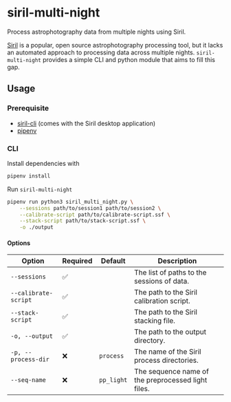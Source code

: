 # siril-multi-night
Process astrophotography data from multiple nights using Siril.

[Siril](https://siril.org) is a popular, open source astrophotography processing tool, but it lacks an automated approach to processing data across multiple nights. `siril-multi-night` provides a simple CLI and python module that aims to fill this gap.

## Usage

### Prerequisite

- [siril-cli](https://siril.org/download/) (comes with the Siril desktop application)
- [pipenv](https://pipenv.pypa.io/en/latest/)

### CLI

Install dependencies with
```sh
pipenv install
```
Run `siril-multi-night`
```sh
pipenv run python3 siril_multi_night.py \
	--sessions path/to/session1 path/to/session2 \
	--calibrate-script path/to/calibrate-script.ssf \
	--stack-script path/to/stack-script.ssf \
	-o ./output
```

#### Options

| Option | Required | Default | Description |
| - | - | - | - |
| `--sessions` | ✅ | | The list of paths to the sessions of data. |
| `--calibrate-script` | ✅ | | The path to the Siril calibration script. |
| `--stack-script` | ✅ | | The path to the Siril stacking file. |
| `-o, --output` | ✅ | | The path to the output directory. |
| `-p, --process-dir` | ❌ | `process` | The name of the Siril process directories. |
| `--seq-name` | ❌ | `pp_light` | The sequence name of the preprocessed light files. |
